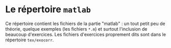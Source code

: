 # Le répertoire `matlab`

Ce répertoire contient les fichiers de la partie "matlab" : un tout petit peu de théorie, quelque exemples (les fichiers `*.m`) et surtout l'inclusion de beaucoup d'exercices. Les fichiers d'exercices proprement dits sont dans le répertoire `tex/exocorr`.
